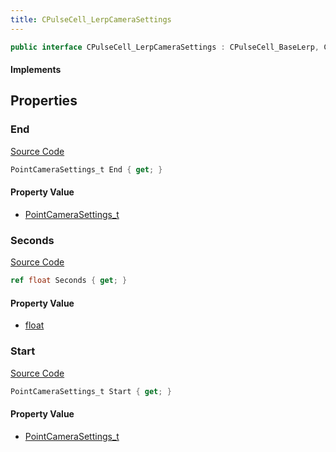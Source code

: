 ```yaml
---
title: CPulseCell_LerpCameraSettings
---
```


```csharp
public interface CPulseCell_LerpCameraSettings : CPulseCell_BaseLerp, CPulseCell_BaseYieldingInflow, CPulseCell_BaseFlow, CPulseCell_Base, ISchemaClass<CPulseCell_Base>, ISchemaClass<CPulseCell_BaseFlow>, ISchemaClass<CPulseCell_BaseYieldingInflow>, ISchemaClass<CPulseCell_BaseLerp>, ISchemaClass<CPulseCell_LerpCameraSettings>, ISchemaField, ISchemaClass, INativeHandle
```

#### Implements

## Properties

### End

[Source Code](https://github.com/swiftly-solution/swiftlys2/blob/main/managed/src/SwiftlyS2.Generated/Schemas/Interfaces/CPulseCell_LerpCameraSettings.cs#L21)

```csharp
PointCameraSettings_t End { get; }
```

#### Property Value

- [PointCameraSettings_t](/docs/api/shared/schemadefinitions/pointcamerasettings_t)

### Seconds

[Source Code](https://github.com/swiftly-solution/swiftlys2/blob/main/managed/src/SwiftlyS2.Generated/Schemas/Interfaces/CPulseCell_LerpCameraSettings.cs#L17)

```csharp
ref float Seconds { get; }
```

#### Property Value

- [float](https://learn.microsoft.com/dotnet/api/system.single)

### Start

[Source Code](https://github.com/swiftly-solution/swiftlys2/blob/main/managed/src/SwiftlyS2.Generated/Schemas/Interfaces/CPulseCell_LerpCameraSettings.cs#L19)

```csharp
PointCameraSettings_t Start { get; }
```

#### Property Value

- [PointCameraSettings_t](/docs/api/shared/schemadefinitions/pointcamerasettings_t)

